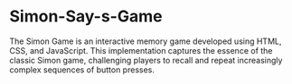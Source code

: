 # Simon-Say-s-Game
The Simon Game is an interactive memory game developed using HTML, CSS, and JavaScript. This implementation captures the essence of the classic Simon game, challenging players to recall and repeat increasingly complex sequences of button presses.
